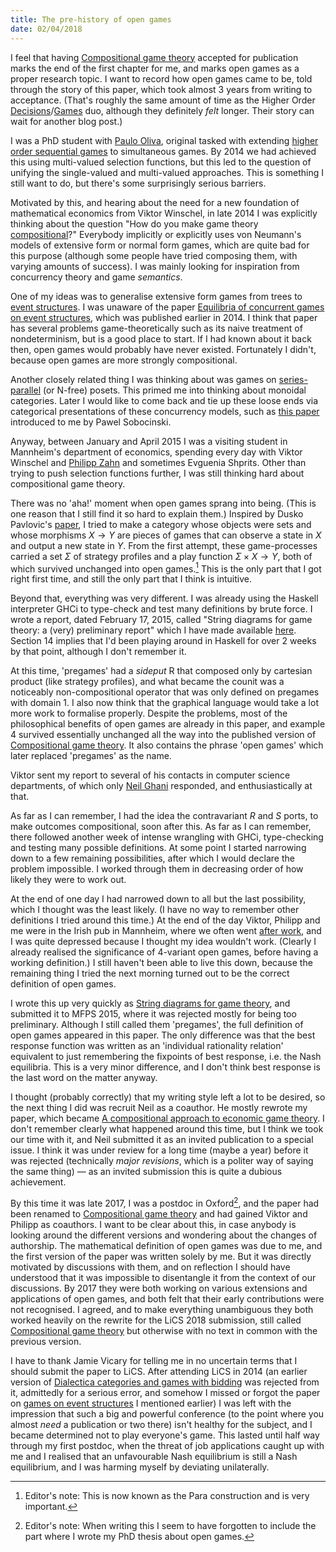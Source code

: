 ```yaml
---
title: The pre-history of open games
date: 02/04/2018
---
```


I feel that having [Compositional game theory](https://arxiv.org/abs/1603.04641) accepted for publication marks the end of the first chapter for me, and marks open games as a proper research topic. I want to record how open games came to be, told through the story of this paper, which took almost 3 years from writing to acceptance. (That's roughly the same amount of time as the Higher Order [Decisions](https://www.cs.ox.ac.uk/people/julian.hedges/papers/decision.pdf)/[Games](https://www.cs.ox.ac.uk/people/julian.hedges/papers/games.pdf) duo, although they definitely *felt* longer. Their story can wait for another blog post.)

I was a PhD student with [Paulo Oliva](https://www.eecs.qmul.ac.uk/~pbo/), original tasked with extending [higher order sequential games](https://royalsocietypublishing.org/doi/10.1098/rspa.2010.0471) to simultaneous games. By 2014 we had achieved this using multi-valued selection functions, but this led to the question of unifying the single-valued and multi-valued approaches. This is something I still want to do, but there's some surprisingly serious barriers.

Motivated by this, and hearing about the need for a new foundation of mathematical economics from Viktor Winschel, in late 2014 I was explicitly thinking about the question "How do you make game theory [compositional](/posts/2017-04-22-on-compositionality.html)?" Everybody implicitly or explicitly uses von Neumann's models of extensive form or normal form games, which are quite bad for this purpose (although some people have tried composing them, with varying amounts of success). I was mainly looking for inspiration from concurrency theory and game *semantics*.

One of my ideas was to generalise extensive form games from trees to [event structures](https://tidsskrift.dk/daimipb/article/view/6655). I was unaware of the paper [Equilibria of concurrent games on event structures](https://www.cs.ox.ac.uk/people/julian.gutierrez/web/lics14.pdf), which was published earlier in 2014. I think that paper has several problems game-theoretically such as its naive treatment of nondeterminism, but is a good place to start. If I had known about it back then, open games would probably have never existed. Fortunately I didn't, because open games are more strongly compositional.

Another closely related thing I was thinking about was games on [series-parallel](https://en.wikipedia.org/wiki/Series-parallel_partial_order) (or N-free) posets. This primed me into thinking about monoidal categories. Later I would like to come back and tie up these loose ends via categorical presentations of these concurrency models, such as [this paper](https://arxiv.org/abs/1505.07161) introduced to me by Pawel Sobocinski.

Anyway, between January and April 2015 I was a visiting student in Mannheim's department of economics, spending every day with Viktor Winschel and [Philipp Zahn](https://www.philipp-zahn.com/) and sometimes Evguenia Shprits. Other than trying to push selection functions further, I was still thinking hard about compositional game theory.

There was no 'aha!' moment when open games sprang into being. (This is one reason that I still find it so hard to explain them.) Inspired by Dusko Pavlovic's [paper](https://arxiv.org/abs/0905.3548), I tried to make a category whose objects were sets and whose morphisms $X \to Y$ are pieces of games that can observe a state in $X$ and output a new state in $Y$. From the first attempt, these game-processes carried a set $\Sigma$ of strategy profiles and a play function $\Sigma \times X \to Y$, both of which survived unchanged into open games.[^1] This is the only part that I got right first time, and still the only part that I think is intuitive.

[^1]: Editor's note: This is now known as the Para construction and is very important.

Beyond that, everything was very different. I was already using the Haskell interpreter GHCi to type-check and test many definitions by brute force. I wrote a report, dated February 17, 2015, called "String diagrams for game theory: a (very) preliminary report" which I have made available [here](http://www.cs.ox.ac.uk/people/julian.hedges/misc/pregames.pdf). Section 14 implies that I'd been playing around in Haskell for over 2 weeks by that point, although I don't remember it.

At this time, 'pregames' had a *sideput* R that composed only by cartesian product (like strategy profiles), and what became the counit was a noticeably non-compositional operator that was only defined on pregames with domain $1$. I also now think that the graphical language would take a lot more work to formalise properly. Despite the problems, most of the philosophical benefits of open games are already in this paper, and example 4 survived essentially unchanged all the way into the published version of [Compositional game theory](https://arxiv.org/abs/1603.04641). It also contains the phrase 'open games' which later replaced 'pregames' as the name.

Viktor sent my report to several of his contacts in computer science departments, of which only [Neil Ghani](https://personal.cis.strath.ac.uk/neil.ghani/) responded, and enthusiastically at that.

As far as I can remember, I had the idea the contravariant $R$ and $S$ ports, to make outcomes compositional, soon after this. As far as I can remember, there followed another week of intense wrangling with GHCi, type-checking and testing many possible definitions. At some point I started narrowing down to a few remaining possibilities, after which I would declare the problem impossible. I worked through them in decreasing order of how likely they were to work out.

At the end of one day I had narrowed down to all but the last possibility, which I thought was the least likely. (I have no way to remember other definitions I tried around this time.) At the end of the day Viktor, Philipp and me were in the Irish pub in Mannheim, where we often went [after work](https://yourdailygerman.com/german-word-of-the-day-feierabend/), and I was quite depressed because I thought my idea wouldn't work. (Clearly I already realised the significance of 4-variant open games, before having a working definition.) I still haven't been able to live this down, because the remaining thing I tried the next morning turned out to be the correct definition of open games.

I wrote this up very quickly as [String diagrams for game theory](https://arxiv.org/abs/1503.06072), and submitted it to MFPS 2015, where it was rejected mostly for being too preliminary. Although I still called them 'pregames', the full definition of open games appeared in this paper. The only difference was that the best response function was written as an 'individual rationality relation' equivalent to just remembering the fixpoints of best response, i.e. the Nash equilibria. This is a very minor difference, and I don't think best response is the last word on the matter anyway.

I thought (probably correctly) that my writing style left a lot to be desired, so the next thing I did was recruit Neil as a coauthor. He mostly rewrote my paper, which became [A compositional approach to economic game theory](https://arxiv.org/abs/1603.04641v1). I don't remember clearly what happened around this time, but I think we took our time with it, and Neil submitted it as an invited publication to a special issue. I think it was under review for a long time (maybe a year) before it was rejected (technically *major revisions*, which is a politer way of saying the same thing) — as an invited submission this is quite a dubious achievement.

By this time it was late 2017, I was a postdoc in Oxford[^2], and the paper had been renamed to [Compositional game theory](https://arxiv.org/abs/1603.04641v2) and had gained Viktor and Philipp as coauthors. I want to be clear about this, in case anybody is looking around the different versions and wondering about the changes of authorship. The mathematical definition of open games was due to me, and the first version of the paper was written solely by me. But it was directly motivated by discussions with them, and on reflection I should have understood that it was impossible to disentangle it from the context of our discussions. By 2017 they were both working on various extensions and applications of open games, and both felt that their early contributions were not recognised. I agreed, and to make everything unambiguous they both worked heavily on the rewrite for the LiCS 2018 submission, still called [Compositional game theory](https://arxiv.org/abs/1603.04641v3) but otherwise with no text in common with the previous version.

[^2]: Editor's note: When writing this I seem to have forgotten to include the part where I wrote my PhD thesis about open games.

I have to thank Jamie Vicary for telling me in no uncertain terms that I should submit the paper to LiCS. After attending LiCS in 2014 (an earlier version of [Dialectica categories and games with bidding](https://drops.dagstuhl.de/storage/00lipics/lipics-vol039-types2014/LIPIcs.TYPES.2014.89/LIPIcs.TYPES.2014.89.pdf) was rejected from it, admittedly for a serious error, and somehow I missed or forgot the paper on [games on event structures](https://www.cs.ox.ac.uk/people/julian.gutierrez/web/lics14.pdf) I mentioned earlier) I was left with the impression that such a big and powerful conference (to the point where you almost *need* a publication or two there) isn't healthy for the subject, and I became determined not to play everyone's game. This lasted until half way through my first postdoc, when the threat of job applications caught up with me and I realised that an unfavourable Nash equilibrium is still a Nash equilibrium, and I was harming myself by deviating unilaterally.

